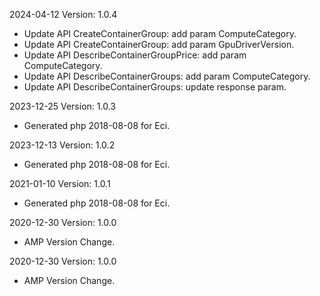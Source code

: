 2024-04-12 Version: 1.0.4
- Update API CreateContainerGroup: add param ComputeCategory.
- Update API CreateContainerGroup: add param GpuDriverVersion.
- Update API DescribeContainerGroupPrice: add param ComputeCategory.
- Update API DescribeContainerGroups: add param ComputeCategory.
- Update API DescribeContainerGroups: update response param.


2023-12-25 Version: 1.0.3
- Generated php 2018-08-08 for Eci.

2023-12-13 Version: 1.0.2
- Generated php 2018-08-08 for Eci.

2021-01-10 Version: 1.0.1
- Generated php 2018-08-08 for Eci.

2020-12-30 Version: 1.0.0
- AMP Version Change.

2020-12-30 Version: 1.0.0
- AMP Version Change.

